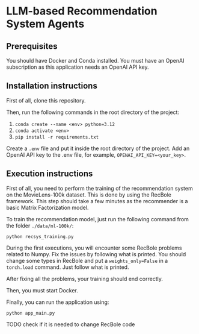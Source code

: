 # LLM-based Recommendation System Agents

## Prerequisites

You should have Docker and Conda installed.
You must have an OpenAI subscription as this application needs an OpenAI API key.

## Installation instructions

First of all, clone this repository.

Then, run the following commands in the root directory of the project:

1. `conda create --name <env> python=3.12`
2. `conda activate <env>`
3. `pip install -r requirements.txt`

Create a `.env` file and put it inside the root directory of the project. Add an OpenAI API key to the .env file, for example, `OPENAI_API_KEY=<your_key>`.

## Execution instructions

First of all, you need to perform the training of the recommendation system on the MovieLens-100k dataset. This is done by using the RecBole framework. This step should take a few minutes as the recommender is a basic Matrix Factorization model. 

To train the recommendation model, just run the following command from the folder `./data/ml-100k/`:

`python recsys_training.py`

During the first executions, you will encounter some RecBole problems related to Numpy. Fix the issues by following what is printed. You should change some types in RecBole and put a `weights_only=False` in a `torch.load` command. Just follow what is printed.

After fixing all the problems, your training should end correctly.

Then, you must start Docker.

Finally, you can run the application using:

`python app_main.py`

TODO check if it is needed to change RecBole code 
